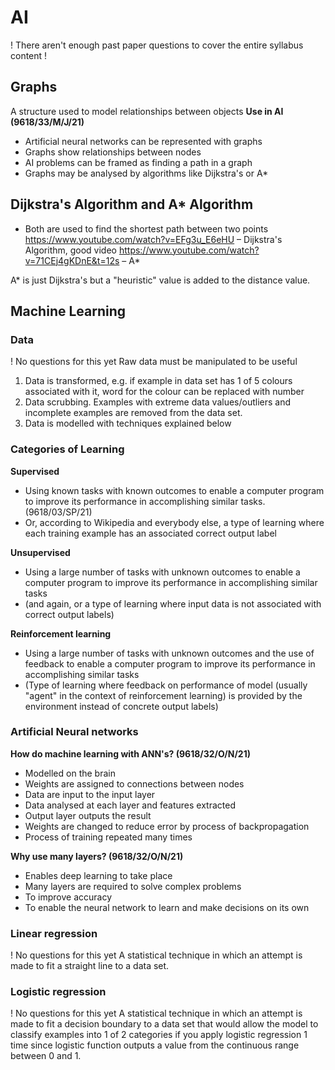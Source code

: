 # AI
! There aren't enough past paper questions to cover the entire syllabus content !

## Graphs
A structure used to model relationships between objects
**Use in AI (9618/33/M/J/21)**
- Artificial neural networks can be represented with graphs
- Graphs show relationships between nodes
- AI problems can be framed as finding a path in a graph
- Graphs may be analysed by algorithms like Dijkstra's or A*

## Dijkstra's Algorithm and A* Algorithm
- Both are used to find the shortest path between two points
https://www.youtube.com/watch?v=EFg3u_E6eHU – Dijkstra's Algorithm, good video
https://www.youtube.com/watch?v=71CEj4gKDnE&t=12s – A*

A* is just Dijkstra's but a "heuristic" value is added to the distance value.

## Machine Learning
### Data
! No questions for this yet
Raw data must be manipulated to be useful
1. Data is transformed, e.g. if example in data set has 1 of 5 colours associated with it, word for the colour can be replaced with number
2. Data scrubbing. Examples with extreme data values/outliers and incomplete examples are removed from the data set.
3. Data is modelled with techniques explained below

### Categories of Learning
**Supervised**
- Using known tasks with known outcomes to enable a computer program to improve its performance in accomplishing similar tasks. (9618/03/SP/21)
- Or, according to Wikipedia and everybody else, a type of learning where each training example has an associated correct output label

**Unsupervised**
- Using a large number of tasks with unknown outcomes to enable a computer program to improve its performance in accomplishing similar tasks
- (and again, or a type of learning where input data is not associated with correct output labels)

**Reinforcement learning**
- Using a large number of tasks with unknown outcomes and the use of feedback to enable a computer program to improve its performance in accomplishing similar tasks
- (Type of learning where feedback on performance of model (usually "agent" in the context of reinforcement learning) is provided by the environment instead of concrete output labels)

### Artificial Neural networks
**How do machine learning with ANN's? (9618/32/O/N/21)**
- Modelled on the brain
- Weights are assigned to connections between nodes
- Data are input to the input layer
- Data analysed at each layer and features extracted
- Output layer outputs the result
- Weights are changed to reduce error by process of backpropagation
- Process of training repeated many times

**Why use many layers? (9618/32/O/N/21)**
- Enables deep learning to take place
- Many layers are required to solve complex problems
- To improve accuracy
- To enable the neural network to learn and make decisions on its own

### Linear regression 
! No questions for this yet
A statistical technique in which an attempt is made to fit a straight line to a data set.
### Logistic regression
! No questions for this yet
A statistical technique in which an attempt is made to fit a decision boundary to a data set that would allow the model to classify examples into 1 of 2 categories if you apply logistic regression 1 time since logistic function outputs a value from the continuous range between 0 and 1.
